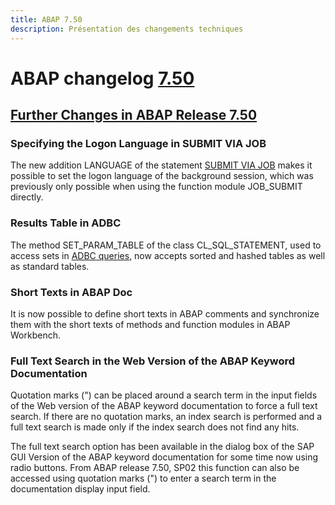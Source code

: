 ```yaml
---
title: ABAP 7.50
description: Présentation des changements techniques
---
```


# ABAP changelog [7.50](https://help.sap.com/doc/abapdocu_latest_index_htm/latest/en-US/abennews-750.htm)
## [Further Changes in ABAP Release 7.50](https://help.sap.com/doc/abapdocu_latest_index_htm/latest/en-US/index.htm?file=abennews-750-others.htm)
### Specifying the Logon Language in SUBMIT VIA JOB
The new addition LANGUAGE of the statement [SUBMIT VIA JOB](https://help.sap.com/doc/abapdocu_latest_index_htm/latest/en-US/abapsubmit_via_job.htm) makes it possible to set the logon language of the background session, which was previously only possible when using the function module JOB_SUBMIT directly. 

### Results Table in ADBC
The method SET_PARAM_TABLE of the class CL_SQL_STATEMENT, used to access sets in [ADBC queries](https://help.sap.com/doc/abapdocu_latest_index_htm/latest/en-US/abenadbc_query.htm), now accepts sorted and hashed tables as well as standard tables.

### Short Texts in ABAP Doc
It is now possible to define short texts in ABAP comments and synchronize them with the short texts of methods and function modules in ABAP Workbench. 

### Full Text Search in the Web Version of the ABAP Keyword Documentation
Quotation marks (") can be placed around a search term in the input fields of the Web version of the ABAP keyword documentation to force a full text search. If there are no quotation marks, an index search is performed and a full text search is made only if the index search does not find any hits.

The full text search option has been available in the dialog box of the SAP GUI Version of the ABAP keyword documentation for some time now using radio buttons. From ABAP release 7.50, SP02 this function can also be accessed using quotation marks (") to enter a search term in the documentation display input field.